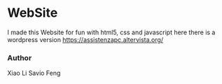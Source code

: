 # WebSite
I made this Website for fun with html5, css and javascript
here there is a wordpress version https://assistenzapc.altervista.org/

### Author
Xiao Li Savio Feng
